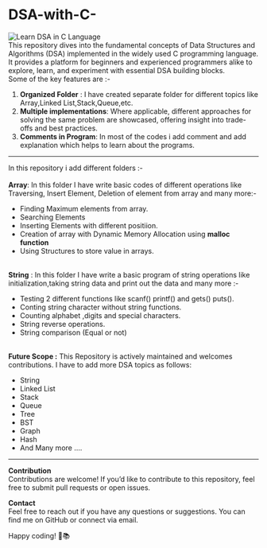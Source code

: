 # DSA-with-C-
![Learn DSA in C Language](https://github.com/geetanshudev/DSA-with-C-/assets/119582068/2a5fec7a-13aa-4103-87e2-d8ee5cfbe098)
<br>
This repository dives into the fundamental concepts of Data Structures and Algorithms (DSA) implemented in the widely used C programming language.
It provides a platform for beginners and experienced programmers alike to explore, learn, and experiment with essential DSA building blocks.
<br>
Some of the key features are :-
<ol>
  <li>
    <strong>Organized Folder</strong> : I have created separate folder for different topics like Array,Linked List,Stack,Queue,etc.
  </li>
  <li>
    <strong>Multiple implementations</strong>: Where applicable, different approaches for solving the same problem are showcased, offering insight into trade-offs and best practices.
  </li>
  <li>
    <strong>Comments in Program</strong>: In most of the codes i add comment and add explanation which helps to learn about the programs.
  </li>
</ol>
<hr>
In this repository i add different folders :-
<br>
<br>
<strong>Array</strong>: In this folder I have write basic codes of different operations like Traversing, Insert Element, Deletion of element from array and many more:-
<br>
<ul>
  <li>Finding Maximum elements from array.</li>
  <li>Searching Elements</li>
  <li>Inserting Elements with different positiion.</li>
  <li>Creation of array with Dynamic Memory Allocation using <strong>malloc function</strong></li>
  <li>Using Structures to store value in arrays.</li>
</ul>
<br>
<strong>String</strong> : In this folder I have write a basic program of string operations like initialization,taking string data and print out the data and many more :-
<br/>
<ul>
  <li>Testing 2 different functions like scanf() printf() and gets() puts(). </li>
  <li>Conting string character without string functions.</li>
  <li>Counting alphabet ,digits and special characters.</li>
  <li>String reverse operations.</li>
  <li>String comparison (Equal or not)</li>
</ul>
<br/>
<strong>Future Scope :</strong> This Repository is actively maintained and welcomes contributions. I have to add more DSA topics as follows:
<ul>
  <li> String </li>
  <li>Linked List</li>
  <li>Stack</li>
  <li>Queue</li>
  <li>Tree</li>
  <li>BST</li>
  <li>Graph</li>
  <li>Hash</li>
  <li>And Many more ....</li>
</ul>
<hr>
<strong>Contribution</strong> <br>
Contributions are welcome! If you’d like to contribute to this repository, feel free to submit pull requests or open issues.

<strong>Contact</strong> <br>
Feel free to reach out if you have any questions or suggestions. You can find me on GitHub or connect via email.

Happy coding! 🚀📚
